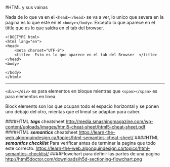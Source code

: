 #HTML y sus vainas

Nada de lo que va en el `<head></head>` se va a ver, lo unico que severa en la pagina es lo que este en el `<body></body>`.
Excepto lo que aparece en el tittle que es lo que saldra en el tab del browser.
    
    <!DOCTYPE html>
    <html lang="en">
    <head>
        <meta charset="UTF-8">
        <title>  Esto es lo que aparece en el tab del Browser  </title>
    </head>
    <body>
        
    </body>
    </html>
---

`<div></div>` es para elementos en bloque mientras que `<span></span>` es para elementos en linea.

Block elements son los que ocupan todo el espacio horizontal y se ponen uno debajo del otro, mientas que el lineal se adaptan para caber.


####HTML ***tags*** cheatsheet
http://media.smashingmagazine.com/wp-content/uploads/images/html5-cheat-sheet/html5-cheat-sheet.pdf
####HTML ***semantics*** cheatsheet
https://learn-the-web.algonquindesign.ca/topics/html-semantics-cheat-sheet/
####HTML ***semantics checklist***
Para verificar antes de terminar la pagina que todo este correcto:
https://learn-the-web.algonquindesign.ca/topics/html-semantics-checklist/
####Flowchart para definir las partes de una pagina
http://html5doctor.com/downloads/h5d-sectioning-flowchart.png


